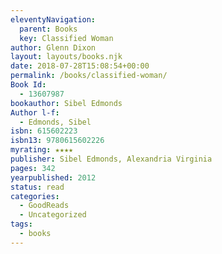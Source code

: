 ```yaml
---
eleventyNavigation:
  parent: Books
  key: Classified Woman
author: Glenn Dixon
layout: layouts/books.njk
date: 2018-07-28T15:08:54+00:00
permalink: /books/classified-woman/
Book Id:
  - 13607987
bookauthor: Sibel Edmonds
Author l-f:
  - Edmonds, Sibel
isbn: 615602223
isbn13: 9780615602226
myrating: ★★★★
publisher: Sibel Edmonds, Alexandria Virginia
pages: 342
yearpublished: 2012
status: read
categories:
  - GoodReads
  - Uncategorized
tags:
  - books
---
```

